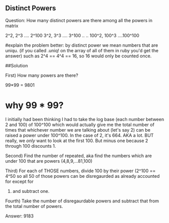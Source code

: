 ## Distinct Powers

Question: How many distinct powers are there among all the powers in matrix

2^2, 2^3 .... 2^100
3^2, 3^3 .... 3^100
..
..
100^2, 100^3 ....100^100


#explain the problem better:
by distinct power we mean numbers that are uniqu. (if you called .uniq! on
the array of all of them in ruby you'd get the answer) such as 2^4 == 4^4 == 16,
so 16 would only be counted once.


##Solution

First) How many powers are there?

99*99 = 9801

# why 99 * 99?

I initially had been thinking I had to take the log base (each number between
2 and 100) of 100^100 which would actually give me the total number of times
that whichever number we are talking about (let's say 2) can be raised a power
under 100^100. In the case of 2, it's 664. AKA a lot. BUT really, we *only* want
to look at the first 100. But minus one because 2 through 100 discounts 1.

Second) Find the number of repeated, aka find the numbers which are under 100
that are powers (4,8,9,...81,100)

Third) For each of THOSE numbers, divide 100 by their power (2^100 == 4^50 so
all 50 of those powers can be disregaurded as already accounted for except for
1) and subtract one.

Fourth) Take the number of disregaurdable powers and subtract that from the
total number of powers.

Answer: 9183
